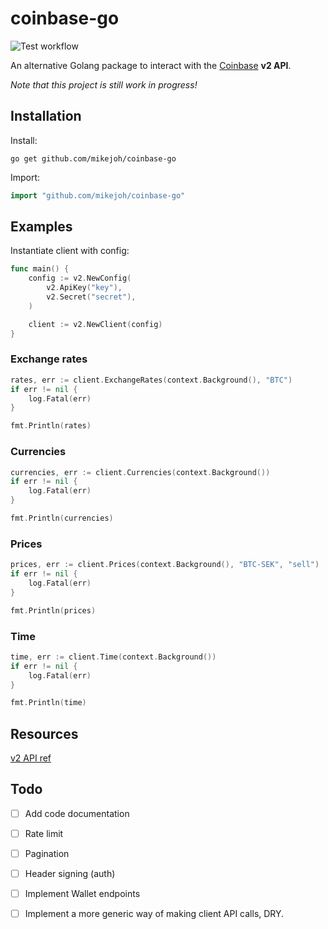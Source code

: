 # coinbase-go

![Test workflow](https://github.com/mikejoh/coinbase-go/actions/workflows/test.yml/badge.svg)

An alternative Golang package to interact with the [Coinbase](https://www.coinbase.com/) **v2 API**.

_Note that this project is still work in progress!_

## Installation
Install:
```
go get github.com/mikejoh/coinbase-go
```
Import:
```go
import "github.com/mikejoh/coinbase-go"
```
## Examples

Instantiate client with config:
```go
func main() {
	config := v2.NewConfig(
		v2.ApiKey("key"),
		v2.Secret("secret"),
	)

	client := v2.NewClient(config)
}
```

### Exchange rates

```go
rates, err := client.ExchangeRates(context.Background(), "BTC")
if err != nil {
	log.Fatal(err)
}

fmt.Println(rates)
```
### Currencies

```go
currencies, err := client.Currencies(context.Background())
if err != nil {
	log.Fatal(err)
}

fmt.Println(currencies)
```

### Prices

```go
prices, err := client.Prices(context.Background(), "BTC-SEK", "sell")
if err != nil {
	log.Fatal(err)
}

fmt.Println(prices)
```

### Time

```go
time, err := client.Time(context.Background())
if err != nil {
	log.Fatal(err)
}

fmt.Println(time)
```
## Resources

[v2 API ref](https://developers.coinbase.com/api/v2#introduction)
## Todo
* [ ] Add code documentation
* [ ] Rate limit
* [ ] Pagination
* [ ] Header signing (auth)
* [ ] Implement Wallet endpoints
* [ ] Implement a more generic way of making client API calls, DRY.

